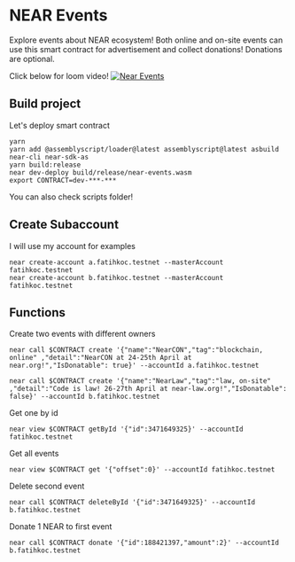# NEAR Events

Explore events about NEAR ecosystem! Both online and on-site events can use this smart contract for advertisement and collect donations! Donations are optional.

Click below for loom video! 
[![Near Events](https://coin-net.com/wp-content/uploads/2021/12/near-protocol.png)](https://www.loom.com/share/f922cd2b18d942d397004525a1bc30a9 "Link Title")

## Build project

Let's deploy smart contract

    yarn
    yarn add @assemblyscript/loader@latest assemblyscript@latest asbuild near-cli near-sdk-as
    yarn build:release
    near dev-deploy build/release/near-events.wasm
    export CONTRACT=dev-***-***

You can also check scripts folder!

## Create Subaccount

I will use my account for examples

    near create-account a.fatihkoc.testnet --masterAccount fatihkoc.testnet
    near create-account b.fatihkoc.testnet --masterAccount fatihkoc.testnet

## Functions

Create two events with different owners

    near call $CONTRACT create '{"name":"NearCON","tag":"blockchain, online" ,"detail":"NearCON at 24-25th April at near.org!","IsDonatable": true}' --accountId a.fatihkoc.testnet

    near call $CONTRACT create '{"name":"NearLaw","tag":"law, on-site" ,"detail":"Code is law! 26-27th April at near-law.org!","IsDonatable": false}' --accountId b.fatihkoc.testnet

Get one by id

    near view $CONTRACT getById '{"id":3471649325}' --accountId fatihkoc.testnet

Get all events

    near view $CONTRACT get '{"offset":0}' --accountId fatihkoc.testnet

Delete second event

    near call $CONTRACT deleteById '{"id":3471649325}' --accountId b.fatihkoc.testnet

Donate 1 NEAR to first event

    near call $CONTRACT donate '{"id":188421397,"amount":2}' --accountId b.fatihkoc.testnet